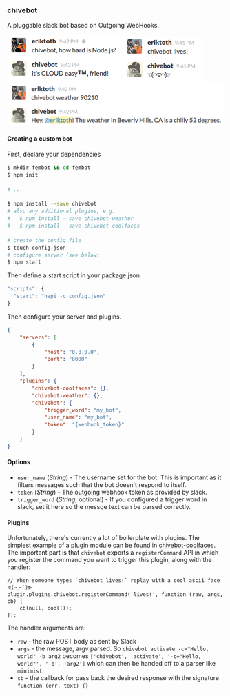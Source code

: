 ### chivebot

A pluggable slack bot based on Outgoing WebHooks.

![chivebot-cloudeasy](example/img/chivebot-cloudeasy.png "chivebot-cloudeasy plugin")
![chivebot-coolfaces](example/img/chivebot-coolfaces.png "chivebot-coolfaces plugin")
![chivebot-weather](example/img/chivebot-weather.png "chivebot-weather plugin")

#### Creating a custom bot
First, declare your dependencies
```bash
$ mkdir fembot && cd fembot
$ npm init

# ...

$ npm install --save chivebot
# also any additional plugins, e.g.
#   $ npm install --save chivebot-weather
#   $ npm install --save chivebot-coolfaces

# create the config file
$ touch config.json
# configure server (see below)
$ npm start
```

Then define a start script in your package.json
```js
"scripts": {
  "start": "hapi -c config.json"
}
```

Then configure your server and plugins.
```json
{
    "servers": [
        {
            "host": "0.0.0.0",
            "port": "8000"
        }
    ],
    "plugins": {
        "chivebot-coolfaces": {},
        "chivebot-weather": {},
        "chivebot": {
            "trigger_word": "my_bot",
            "user_name": "my_bot",
            "token": "{webhook_token}"
        }
    }
}
```

#### Options
- `user_name` (*String*) - The username set for the bot. This is important as it filters messages such that the bot doesn't respond to itself.
- `token` (*String*) - The outgoing webhook token as provided by slack.
- `trigger_word` (*String*, optional) - If you configured a trigger word in slack, set it here so the messge text can be parsed correctly.


#### Plugins
Unfortunately, there's currently a lot of boilerplate with plugins. The simplest example of a plugin module can be found
in [chivebot-coolfaces](https://github.com/totherik/chivebot-coolfaces). The important part is that `chivebot` exports a
`registerCommand` API in which you register the command you want to trigger this plugin, along with the handler:

```javacsript
// When someone types `chivebot lives!` replay with a cool ascii face ᕙ(⇀‸↼‶)ᕗ
plugin.plugins.chivebot.registerCommand('lives!', function (raw, args, cb) {
    cb(null, cool());
});
```

The handler arguments are:
- `raw` - the raw POST body as sent by Slack
- `args` - the message, argv parsed. So `chivebot activate -c="Hello, world" -b arg2` becomes `['chivebot', 'activate', '-c="Hello, world"', '-b', 'arg2']` which can then be handed off to a parser like `minimist`.
- `cb` - the callback for pass back the desired response with the signature `function (err, text) {}`
